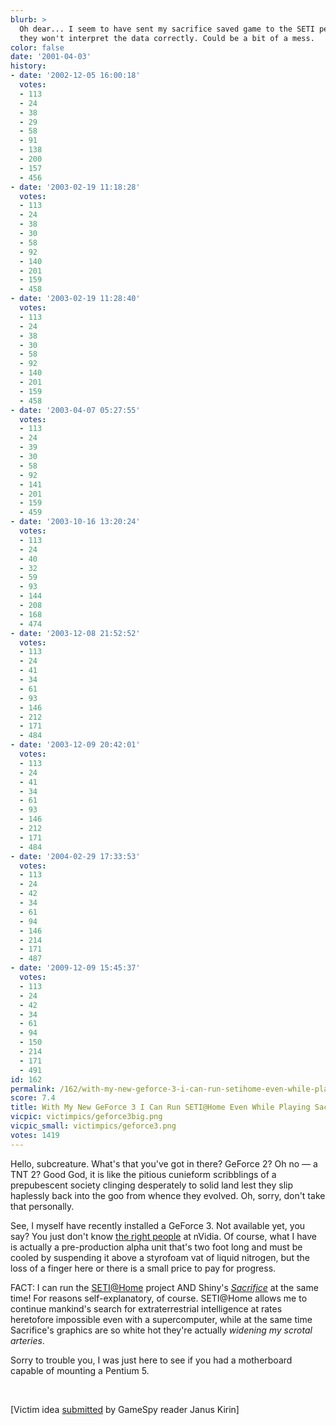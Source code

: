 ```yaml
---
blurb: >
  Oh dear... I seem to have sent my sacrifice saved game to the SETI people ... Maybe
  they won't interpret the data correctly. Could be a bit of a mess.
color: false
date: '2001-04-03'
history:
- date: '2002-12-05 16:00:18'
  votes:
  - 113
  - 24
  - 38
  - 29
  - 58
  - 91
  - 138
  - 200
  - 157
  - 456
- date: '2003-02-19 11:18:28'
  votes:
  - 113
  - 24
  - 38
  - 30
  - 58
  - 92
  - 140
  - 201
  - 159
  - 458
- date: '2003-02-19 11:28:40'
  votes:
  - 113
  - 24
  - 38
  - 30
  - 58
  - 92
  - 140
  - 201
  - 159
  - 458
- date: '2003-04-07 05:27:55'
  votes:
  - 113
  - 24
  - 39
  - 30
  - 58
  - 92
  - 141
  - 201
  - 159
  - 459
- date: '2003-10-16 13:20:24'
  votes:
  - 113
  - 24
  - 40
  - 32
  - 59
  - 93
  - 144
  - 208
  - 168
  - 474
- date: '2003-12-08 21:52:52'
  votes:
  - 113
  - 24
  - 41
  - 34
  - 61
  - 93
  - 146
  - 212
  - 171
  - 484
- date: '2003-12-09 20:42:01'
  votes:
  - 113
  - 24
  - 41
  - 34
  - 61
  - 93
  - 146
  - 212
  - 171
  - 484
- date: '2004-02-29 17:33:53'
  votes:
  - 113
  - 24
  - 42
  - 34
  - 61
  - 94
  - 146
  - 214
  - 171
  - 487
- date: '2009-12-09 15:45:37'
  votes:
  - 113
  - 24
  - 42
  - 34
  - 61
  - 94
  - 150
  - 214
  - 171
  - 491
id: 162
permalink: /162/with-my-new-geforce-3-i-can-run-setihome-even-while-playing-sacrifice/
score: 7.4
title: With My New GeForce 3 I Can Run SETI@Home Even While Playing Sacrifice
vicpic: victimpics/geforce3big.png
vicpic_small: victimpics/geforce3.png
votes: 1419
---
```


Hello, subcreature. What's that you've got in there? GeForce 2? Oh no —
a TNT 2? Good God, it is like the pitious cunieform scribblings of a
prepubescent society clinging desperately to solid land lest they slip
haplessly back into the goo from whence they evolved. Oh, sorry, don't
take that personally.

See, I myself have recently installed a GeForce 3. Not available yet,
you say? You just don't know [the right people](@/victim/75.md) at
nVidia. Of course, what I have is actually a pre-production alpha unit
that's two foot long and must be cooled by suspending it above a
styrofoam vat of liquid nitrogen, but the loss of a finger here or there
is a small price to pay for progress.

FACT: I can run the
[SETI@Home](https://web.archive.org/web/20010403000000/http://www.seti.org/science/setiathome.html)
project AND Shiny's
*[Sacrifice](https://web.archive.org/web/20010403000000/http://www.strategyplanet.com/sacrifice/)*
at the same time! For reasons self-explanatory, of course. SETI@Home
allows me to continue mankind's search for extraterrestrial intelligence
at rates heretofore impossible even with a supercomputer, while at the
same time Sacrifice's graphics are so white hot they're actually
*widening my scrotal arteries*.

Sorry to trouble you, I was just here to see if you had a motherboard
capable of mounting a Pentium 5.

&nbsp;

\[Victim idea [submitted](mailto:feedback@gamespy.com) by GameSpy reader
Janus Kirin\]
